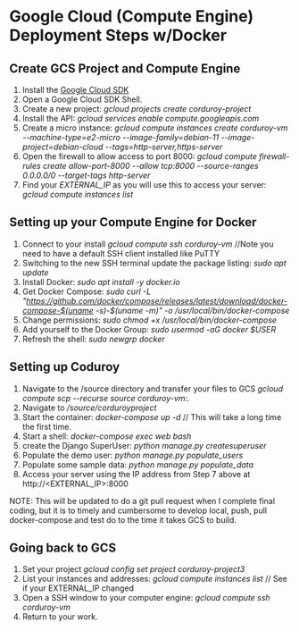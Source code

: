 # Google Cloud (Compute Engine) Deployment Steps w/Docker

## Create GCS Project and Compute Engine  
1. Install the [Google Cloud SDK](https://cloud.google.com/sdk/?hl=en)  
2. Open a Google Cloud SDK Shell.   
3. Create a new project: *gcloud projects create corduroy-project*  
4. Install the API: *gcloud services enable compute.googleapis.com*  
5. Create a micro instance: *gcloud compute instances create corduroy-vm --machine-type=e2-micro  --image-family=debian-11 --image-project=debian-cloud --tags=http-server,https-server* 
6. Open the firewall to allow access to port 8000: *gcloud compute firewall-rules create allow-port-8000 --allow tcp:8000 --source-ranges 0.0.0.0/0 --target-tags http-server*  
7. Find your *EXTERNAL_IP* as you will use this to access your server: *gcloud compute instances list*  

## Setting up your Compute Engine for Docker
1. Connect to your install *gcloud compute ssh corduroy-vm* //Note you need to have a default SSH client installed like PuTTY  
2. Switching to the new SSH terminal update the package listing: *sudo apt update*  
3. Install Docker: *sudo apt install -y docker.io*  
4. Get Docker Compose: *sudo curl -L "https://github.com/docker/compose/releases/latest/download/docker-compose-$(uname -s)-$(uname -m)" -o /usr/local/bin/docker-compose*  
5. Change permissions: *sudo chmod +x /usr/local/bin/docker-compose*  
6. Add yourself to the Docker Group: *sudo usermod -aG docker $USER*  
7. Refresh the shell: *sudo newgrp docker*  

## Setting up Coduroy
1. Navigate to the /source directory and transfer your files to GCS *gcloud compute scp --recurse source corduroy-vm:.* 
3. Navigate to */source/corduroyproject*  
4. Start the container: *docker-compose up -d*  // This will take a long time the first time.  
5. Start a shell: *docker-compose exec web bash*
6. create the Django SuperUser: *python manage.py createsuperuser*  
7. Populate the demo user: *python manage.py populate_users*  
8. Populate some sample data: *python manage.py populate_data*  
9. Access your server using the IP address from Step 7 above at http://<EXTERNAL_IP>:8000

NOTE: This will be updated to do a git pull request when I complete final coding, but it is to timely and cumbersome to develop local, push, pull docker-compose and test do to the time it takes GCS to build.  

## Going back to GCS  
1. Set your project *gcloud config set project corduroy-project3*  
2. List your instances and addresses: *gcloud compute instances list*  // See if your EXTERNAL_IP changed  
3. Open a SSH window to your computer engine: *gcloud compute ssh corduroy-vm*
4. Return to your work.  






